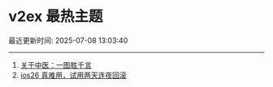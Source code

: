 # v2ex 最热主题

最近更新时间: 2025-07-08 13:03:40

--- 
1. [关于中医：一图胜千言](https://www.v2ex.com/t/1143638) 
2. [ios26 真难用，试用两天连夜回滚](https://www.v2ex.com/t/1143639) 
